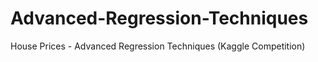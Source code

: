 # Advanced-Regression-Techniques
House Prices - Advanced Regression Techniques (Kaggle Competition)
